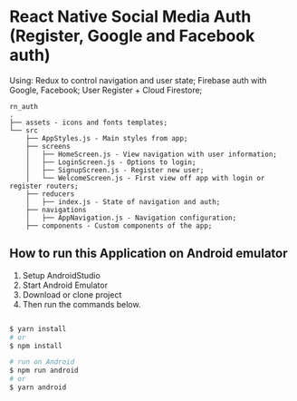 # React Native Social Media Auth (Register, Google and Facebook auth)
Using:
Redux to control navigation and user state;
Firebase auth with Google, Facebook;
User Register + Cloud Firestore;
```
rn_auth
.
├── assets - icons and fonts templates;
└── src
    ├── AppStyles.js - Main styles from app;
    ├── screens
    │   ├── HomeScreen.js - View navigation with user information;
    │   ├── LoginScreen.js - Options to login;
    │   ├── SignupScreen.js - Register new user;
    │   └── WelcomeScreen.js - First view off app with login or register routers;
    ├── reducers
    │   ├── index.js - State of navigation and auth;
    ├── navigations
    │   ├── AppNavigation.js - Navigation configuration;
    ├── components - Custom components of the app;
```

## How to run this Application on Android emulator

1. Setup AndroidStudio
1. Start Android Emulator
1. Download or clone project
1. Then run the commands below.

```sh

$ yarn install 
# or
$ npm install

# run on Android
$ npm run android
# or 
$ yarn android
```
